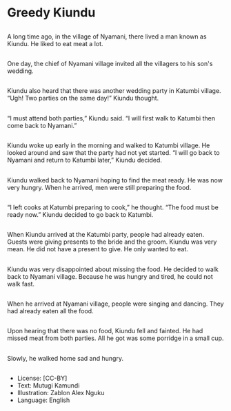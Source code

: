 # Greedy Kiundu

##
A long time ago, in the village
of Nyamani, there lived a man
known as Kiundu.
He liked to eat meat a lot.

##
One day, the chief of Nyamani
village invited all the villagers
to his son's wedding.

##
Kiundu also heard that there
was another wedding party in
Katumbi village.
“Ugh! Two parties on the same
day!” Kiundu thought.

##
“I must attend both parties,”
Kiundu said.
“I will first walk to Katumbi then
come back to Nyamani.”

##
Kiundu woke up early in the
morning and walked to Katumbi
village.
He looked around and saw that
the party had not yet started.
“I will go back to Nyamani and
return to Katumbi later,” Kiundu
decided.

##
Kiundu walked back to Nyamani
hoping to find the meat ready.
He was now very hungry.
When he arrived, men were still
preparing the food.

##
“I left cooks at Katumbi
preparing to cook,” he thought.
“The food must be ready now.”
Kiundu decided to go back to
Katumbi.

##
When Kiundu arrived at the
Katumbi party, people had
already eaten.
Guests were giving presents to
the bride and the groom.
Kiundu was very mean.
He did not have a present to
give. He only wanted to eat.

##
Kiundu was very disappointed
about missing the food.
He decided to walk back to
Nyamani village.
Because he was hungry and
tired, he could not walk fast.

##
When he arrived at Nyamani
village, people were singing and
dancing.
They had already eaten all the
food.

##
Upon hearing that there was no
food, Kiundu fell and fainted.
He had missed meat from both
parties.
All he got was some porridge in
a small cup.

##
Slowly, he walked home sad
and hungry.

##
* License: [CC-BY]
* Text: Mutugi Kamundi
* Illustration: Zablon Alex Nguku
* Language: English
